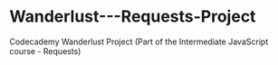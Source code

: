# Wanderlust---Requests-Project
Codecademy Wanderlust Project (Part of the Intermediate JavaScript course - Requests)
